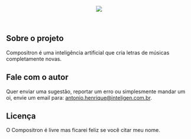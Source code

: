 <p align="center"><img src="https://res.cloudinary.com/antoniointeligen/image/upload/c_scale,q_100,w_450/v1584478013/logo_uzu5we.png"></p>

<br/>

## Sobre o projeto
Compositron é uma inteligência artificial que cria letras de músicas completamente novas.

## Fale com o autor
Quer enviar uma sugestão, reportar um erro ou simplesmente mandar um oi, envie um email para: antonio.henrique@inteligen.com.br.

## Licença
O Compositron é livre mas ficarei feliz se você citar meu nome.
